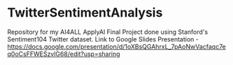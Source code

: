 # TwitterSentimentAnalysis

Repository for my AI4ALL ApplyAI Final Project done using Stanford's Sentiment104 Twitter dataset.
Link to Google Slides Presentation - https://docs.google.com/presentation/d/1oXBsQGAhrxL_7pAoNwVacfaqc7eq0oCsFFWESzvlG68/edit?usp=sharing
